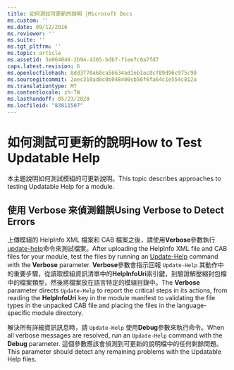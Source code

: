 ```yaml
---
title: 如何測試可更新的說明 |Microsoft Docs
ms.custom: ''
ms.date: 09/12/2016
ms.reviewer: ''
ms.suite: ''
ms.tgt_pltfrm: ''
ms.topic: article
ms.assetid: 3e064048-2b94-4365-bdb7-f1ee7c0a7fd7
caps.latest.revision: 6
ms.openlocfilehash: 8dd3770a60ca56634ad1eb1ac8cf89d96c975c90
ms.sourcegitcommit: 2aec310ad0c0b048400cb56f6fa64c1e554c812a
ms.translationtype: MT
ms.contentlocale: zh-TW
ms.lasthandoff: 05/23/2020
ms.locfileid: "83811507"
---
```

# <a name="how-to-test-updatable-help"></a><span data-ttu-id="df5c0-102">如何測試可更新的說明</span><span class="sxs-lookup"><span data-stu-id="df5c0-102">How to Test Updatable Help</span></span>

<span data-ttu-id="df5c0-103">本主題說明如何測試模組的可更新說明。</span><span class="sxs-lookup"><span data-stu-id="df5c0-103">This topic describes approaches to testing Updatable Help for a module.</span></span>

## <a name="using-verbose-to-detect-errors"></a><span data-ttu-id="df5c0-104">使用 Verbose 來偵測錯誤</span><span class="sxs-lookup"><span data-stu-id="df5c0-104">Using Verbose to Detect Errors</span></span>

<span data-ttu-id="df5c0-105">上傳模組的 HelpInfo XML 檔案和 CAB 檔案之後，請使用**Verbose**參數執行[update-help](/powershell/module/Microsoft.PowerShell.Core/Update-Help)命令來測試檔案。</span><span class="sxs-lookup"><span data-stu-id="df5c0-105">After uploading the HelpInfo XML file and CAB files for your module, test the files by running an [Update-Help](/powershell/module/Microsoft.PowerShell.Core/Update-Help) command with the **Verbose** parameter.</span></span> <span data-ttu-id="df5c0-106">**Verbose**參數會指示回報 `Update-Help` 其動作中的重要步驟，從讀取模組資訊清單中的**HelpInfoUri**索引鍵，到驗證解壓縮封包檔中的檔案類型，然後將檔案放在語言特定的模組目錄中。</span><span class="sxs-lookup"><span data-stu-id="df5c0-106">The **Verbose** parameter directs `Update-Help` to report the critical steps in its actions, from reading the **HelpInfoUri** key in the module manifest to validating the file types in the unpacked CAB file and placing the files in the language-specific module directory.</span></span>

<span data-ttu-id="df5c0-107">解決所有詳細資訊訊息時，請 `Update-Help` 使用**Debug**參數來執行命令。</span><span class="sxs-lookup"><span data-stu-id="df5c0-107">When all verbose messages are resolved, run an `Update-Help` command with the **Debug** parameter.</span></span> <span data-ttu-id="df5c0-108">這個參數應該會偵測到可更新的說明檔中的任何剩餘問題。</span><span class="sxs-lookup"><span data-stu-id="df5c0-108">This parameter should detect any remaining problems with the Updatable Help files.</span></span>
